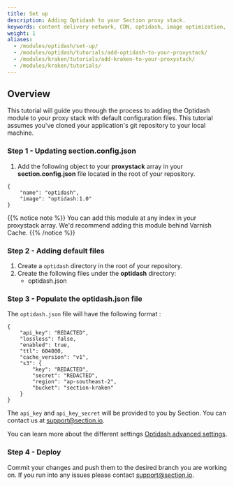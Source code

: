 ```yaml
---
title: Set up
description: Adding Optidash to your Section proxy stack.
keywords: content delivery network, CDN, optidash, image optimization, reverse proxies, proxy, proxy template
weight: 1
aliases:
  - /modules/optidash/set-up/
  - /modules/optidash/tutorials/add-optidash-to-your-proxystack/
  - /modules/kraken/tutorials/add-kraken-to-your-proxystack/
  - /modules/kraken/tutorials/
---
```


## Overview

This tutorial will guide you through the process to adding the Optidash module to your proxy stack with default configuration files. This tutorial assumes you've cloned your application's git repository to your local machine.

### Step 1 - Updating section.config.json

1. Add the following object to your **proxystack** array in your **section.config.json** file located in the root of your repository.

```
{
    "name": "optidash",
    "image": "optidash:1.0"
}
```

{{% notice note %}}
You can add this module at any index in your proxystack array. We'd recommend adding this module behind Varnish Cache.
{{% /notice %}}

### Step 2 - Adding default files

1. Create a `optidash` directory in the root of your repository.
1. Create the following files under the **optidash** directory:
    * optidash.json

### Step 3 - Populate the optidash.json file

The `optidash.json` file will have the following format :

```
{
    "api_key": "REDACTED",
    "lossless": false,
    "enabled": true,
    "ttl": 604800,
    "cache_version": "v1",
    "s3": {
        "key": "REDACTED",
        "secret": "REDACTED",
        "region": "ap-southeast-2",
        "bucket": "section-kraken"
    }
}
```

The `api_key` and `api_key_secret` will be provided to you by Section. You can contact us at support@section.io.

You can learn more about the different settings [Optidash advanced settings](/docs/modules/optidash/how-tos/optidash-advanced-config/).

### Step 4 - Deploy

Commit your changes and push them to the desired branch you are working on. If you run into any issues please contact support@section.io.